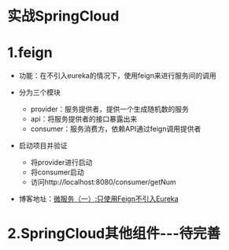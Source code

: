 # 实战SpringCloud
  
# 1.feign
* 功能：在不引入eureka的情况下，使用feign来进行服务间的调用

* 分为三个模块  
    * provider：服务提供者，提供一个生成随机数的服务
    * api：将服务提供者的接口暴露出来
    * consumer：服务消费方，依赖API通过feign调用提供者

* 启动项目并验证
    * 将provider进行启动
    * 将consumer启动
    * 访问http://localhost:8080/consumer/getNum
    
* 博客地址：[微服务（一）:只使用Feign不引入Eureka](https://blog.csdn.net/zhanghan18333611647/article/details/85638863 "With a Title")    

# 2.SpringCloud其他组件---待完善
